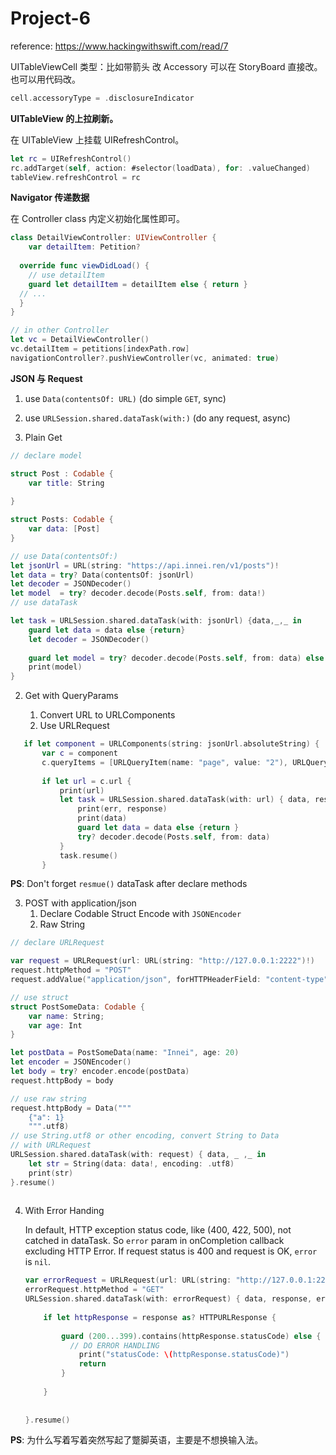 # Project-6

reference: <https://www.hackingwithswift.com/read/7> 

UITableViewCell 类型：比如带箭头 改 Accessory 可以在 StoryBoard 直接改。也可以用代码改。

```swift
cell.accessoryType = .disclosureIndicator
```

**UITableView 的上拉刷新。**

在 UITableView 上挂载 UIRefreshControl。

```swift
let rc = UIRefreshControl()
rc.addTarget(self, action: #selector(loadData), for: .valueChanged)
tableView.refreshControl = rc
```

**Navigator 传递数据**

在 Controller class 内定义初始化属性即可。

```swift
class DetailViewController: UIViewController {
    var detailItem: Petition?
  
  override func viewDidLoad() { 
    // use detailItem
    guard let detailItem = detailItem else { return }
  // ...
  }
}

// in other Controller
let vc = DetailViewController()
vc.detailItem = petitions[indexPath.row]
navigationController?.pushViewController(vc, animated: true)

```

**JSON 与 Request**

1. use `Data(contentsOf: URL)` (do simple `GET`, sync)
2. use `URLSession.shared.dataTask(with:)` (do any request, async)



1. Plain Get

```swift
// declare model

struct Post : Codable {
    var title: String
    
}

struct Posts: Codable {
    var data: [Post]
}

// use Data(contentsOf:)
let jsonUrl = URL(string: "https://api.innei.ren/v1/posts")!
let data = try? Data(contentsOf: jsonUrl)
let decoder = JSONDecoder()
let model  = try? decoder.decode(Posts.self, from: data!)
// use dataTask

let task = URLSession.shared.dataTask(with: jsonUrl) {data,_,_ in 
    guard let data = data else {return}
    let decoder = JSONDecoder()
    
    guard let model = try? decoder.decode(Posts.self, from: data) else {return}
    print(model)
}
```

2. Get with QueryParams

   1. Convert URL to URLComponents
   1. Use URLRequest

```swift
   if let component = URLComponents(string: jsonUrl.absoluteString) {
       var c = component
       c.queryItems = [URLQueryItem(name: "page", value: "2"), URLQueryItem(name: "size", value: "2")]
       
       if let url = c.url {
           print(url)
           let task = URLSession.shared.dataTask(with: url) { data, response, err in
               print(err, response)
               print(data)
               guard let data = data else {return }
               try? decoder.decode(Posts.self, from: data)
           }
           task.resume()
       }
```

   **PS**: Don't forget `resmue()` dataTask after declare methods

3. POST with application/json
   1. Declare Codable Struct Encode with `JSONEncoder`
   2. Raw String

```swift
// declare URLRequest

var request = URLRequest(url: URL(string: "http://127.0.0.1:2222")!)
request.httpMethod = "POST"
request.addValue("application/json", forHTTPHeaderField: "content-type")

// use struct
struct PostSomeData: Codable {
    var name: String;
    var age: Int
}

let postData = PostSomeData(name: "Innei", age: 20)
let encoder = JSONEncoder()
let body = try? encoder.encode(postData)
request.httpBody = body

// use raw string
request.httpBody = Data("""
    {"a": 1}
    """.utf8)
// use String.utf8 or other encoding, convert String to Data
// with URLRequest
URLSession.shared.dataTask(with: request) { data, _ ,_ in 
    let str = String(data: data!, encoding: .utf8)
    print(str)
}.resume()
                        
```

4. With Error Handing

   In default, HTTP exception status code, like (400, 422, 500), not catched in dataTask. So `error` param in onCompletion callback excluding HTTP Error. If request status is 400 and request is OK, `error` is `nil`.

   ```swift
   var errorRequest = URLRequest(url: URL(string: "http://127.0.0.1:2222")!)
   errorRequest.httpMethod = "GET"
   URLSession.shared.dataTask(with: errorRequest) { data, response, err in
       
       if let httpResponse = response as? HTTPURLResponse {
           
           guard (200...399).contains(httpResponse.statusCode) else {
             // DO ERROR HANDLING
               print("statusCode: \(httpResponse.statusCode)")
               return 
           }
           
       }
       
       
   }.resume()
   ```

   

**PS**: 为什么写着写着突然写起了蹩脚英语，主要是不想换输入法。